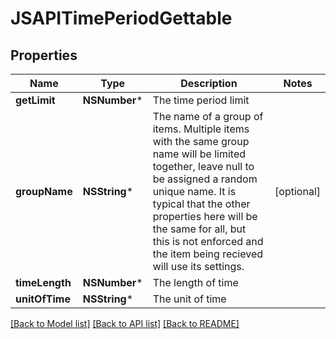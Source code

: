 # JSAPITimePeriodGettable

## Properties
Name | Type | Description | Notes
------------ | ------------- | ------------- | -------------
**getLimit** | **NSNumber*** | The time period limit | 
**groupName** | **NSString*** | The name of a group of items. Multiple items with the same group name will be limited together, leave null to be assigned a random unique name. It is typical that the other properties here will be the same for all, but this is not enforced and the item being recieved will use its settings. | [optional] 
**timeLength** | **NSNumber*** | The length of time | 
**unitOfTime** | **NSString*** | The unit of time | 

[[Back to Model list]](../README.md#documentation-for-models) [[Back to API list]](../README.md#documentation-for-api-endpoints) [[Back to README]](../README.md)


